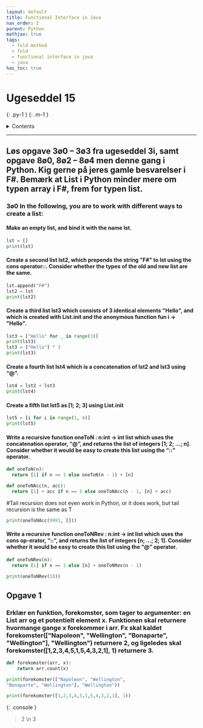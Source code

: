 ```yaml
---
layout: default
title: Functional Interface in Java
nav_order: 2
parent: Python
mathjax: true
tags: 
  - fold method
  - fold
  - functional interface in java
  - java
has_toc: true
---
```


# Ugeseddel 15
{: .py-1 }
{: .m-1 }

<details markdown="block">
  <summary>
    Contents
  </summary>
  {: .text-delta }
1. TOC
{:toc}
</details>

<hr/>

## Løs opgave 3ø0 – 3ø3 fra ugeseddel 3i, samt opgave 8ø0, 8ø2 – 8ø4 men denne gang i Python. Kig gerne på jeres gamle besvarelser i F#. Bemærk at List i Python minder mere om typen array i F#, frem for typen list.

### 3ø0 In the following, you are to work with different ways to create a list:

#### Make an empty list, and bind it with the name lst.
```python
lst = []
print(lst)
```

#### Create a second list lst2, which prepends the string "F#" to lst using the cons operator::. Consider whether the types of the old and new list are the same.
```python
lst.append("F#")
lst2 = lst
print(lst2)
```

#### Create a third list lst3 which consists of 3 identical elements "Hello", and which is created with List.init and the anonymous function fun i -> "Hello".
```python
lst3 = ["Hello" for _ in range(3)]
print(lst3)
lst3 = ["Hello"] * 3
print(lst3)
```
#### Create a fourth list lst4 which is a concatenation of lst2 and lst3 using “@”.
```python
lst4 = lst2 + lst3
print(lst4)
```
#### Create a fifth list lst5 as [1; 2; 3] using List.init
```python
lst5 = [i for i in range(1, 4)]
print(lst5)
```

#### Write a recursive function oneToN : n:int -> int list which uses the concatenation operator, “@”, and returns the list of integers [1; 2; ...; n]. Consider whether it would be easy to create this list using the “::” operator.
```python
def oneToN(n):  
  return [1] if n == 1 else oneToN(n - 1) + [n]

def oneToNAcc(n, acc):
  return [1] + acc if n == 1 else oneToNAcc(n - 1, [n] + acc)
```
#Tail recursion does not even work in Python, or it does work, but tail recursion is the same as T
```python
print(oneToNAcc(9991, []))
```
#### Write a recursive function oneToNRev : n:int -> int list which uses the cons op-erator, “::”, and returns the list of integers [n; ...; 2; 1]. Consider whether it would be easy to create this list using the “@” operator.
```python
def oneToNRev(n):  
  return [1] if n == 1 else [n] + oneToNRev(n - 1)
  
print(oneToNRev(10))
```

## Opgave 1

### Erklær en funktion, forekomster, som tager to argumenter: en List arr og et potentielt element x. Funktionen skal returnere hvormange gange x forekommer i arr. Fx skal kaldet forekomster(["Napoleon", "Wellington", "Bonaparte", "Wellington"], "Wellington") returnere 2, og ligeledes skal forekomster([1,2,3,4,5,1,5,4,3,2,1], 1) returnere 3.
```python
def forekomster(arr, x):
    return arr.count(x)

print(forekomster(["Napoleon", "Wellington",
"Bonaparte", "Wellington"], "Wellington"))

print(forekomster([1,2,3,4,5,1,5,4,3,2,1], 1))
```

{: .console }
> 2 \n
> 3
